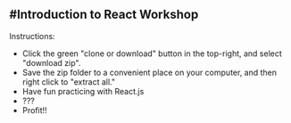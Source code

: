 
#Introduction to React Workshop
---

Instructions:
* Click the green "clone or download" button in the top-right, and select "download zip".
* Save the zip folder to a convenient place on your computer, and then right click to "extract all."
* Have fun practicing with React.js
* ???
* Profit!! 